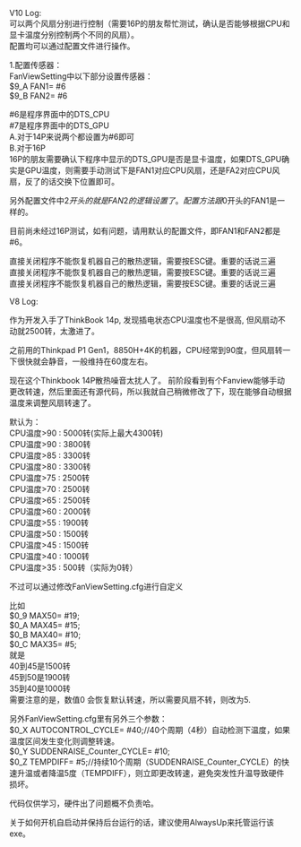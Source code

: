 V10 Log:  
可以两个风扇分别进行控制（需要16P的朋友帮忙测试，确认是否能够根据CPU和显卡温度分别控制两个不同的风扇）。  
配置均可以通过配置文件进行操作。  
  
  
1.配置传感器：  
FanViewSetting中以下部分设置传感器：  
$9_A FAN1= #6  
$9_B FAN2= #6  
  
  
#6是程序界面中的DTS_CPU  
#7是程序界面中的DTS_GPU  
A.对于14P来说两个都设置为#6即可  
B.对于16P  
16P的朋友需要确认下程序中显示的DTS_GPU是否是显卡温度，如果DTS_GPU确实是GPU温度，则需要手动测试下是FAN1对应CPU风扇，还是FA2对应CPU风扇，反了的话交换下位置即可。  
  

另外配置文件中$2开头的就是FAN2的逻辑设置了。配置方法跟$0开头的FAN1是一样的。  
  

目前尚未经过16P测试，如有问题，请用默认的配置文件，即FAN1和FAN2都是#6。  
  

直接关闭程序不能恢复机器自己的散热逻辑，需要按ESC键。重要的话说三遍  
直接关闭程序不能恢复机器自己的散热逻辑，需要按ESC键。重要的话说三遍  
直接关闭程序不能恢复机器自己的散热逻辑，需要按ESC键。重要的话说三遍  
  
 
V8 Log:  
  
作为开发入手了ThinkBook 14p, 发现插电状态CPU温度也不是很高, 但风扇动不动就2500转，太激进了。    
  
之前用的Thinkpad P1 Gen1，8850H+4K的机器，CPU经常到90度，但风扇转一下很快就会静音，一般维持在60度左右。  
  
现在这个Thinkbook 14P散热噪音太扰人了。 前阶段看到有个Fanview能够手动更改转速，然后里面还有源代码，所以我就自己稍微修改了下，现在能够自动根据温度来调整风扇转速了。  
  

默认为：    
CPU温度>90 : 5000转(实际上最大4300转)  
CPU温度>90 : 3800转    
CPU温度>85 : 3300转  
CPU温度>80 : 3300转  
CPU温度>75 : 2500转  
CPU温度>70 : 2500转  
CPU温度>65 : 2500转   
CPU温度>60 : 2000转  
CPU温度>55 : 1900转  
CPU温度>50 : 1500转  
CPU温度>45 : 1500转  
CPU温度>40 : 1000转  
CPU温度>35 : 500转（实际为0转）  
  
不过可以通过修改FanViewSetting.cfg进行自定义  
  
比如  
$0_9 MAX50= #19;  
$0_A MAX45= #15;  
$0_B MAX40= #10;  
$0_C MAX35= #5;  
就是  
40到45是1500转  
45到50是1900转  
35到40是1000转  
需要注意的是，数值0 会恢复默认转速，所以需要风扇不转，则改为5.  
  
另外FanViewSetting.cfg里有另外三个参数：  
$0_X AUTOCONTROL_CYCLE= #40;//40个周期（4秒）自动检测下温度，如果温度区间发生变化则调整转速。  
$0_Y SUDDENRAISE_Counter_CYCLE= #10;  
$0_Z TEMPDIFF= #5;//持续10个周期（SUDDENRAISE_Counter_CYCLE）的快速升温或者降温5度（TEMPDIFF），则立即更改转速，避免突发性升温导致硬件损坏。  





  

代码仅供学习，硬件出了问题概不负责哈。  

关于如何开机自启动并保持后台运行的话，建议使用AlwaysUp来托管运行该exe。
